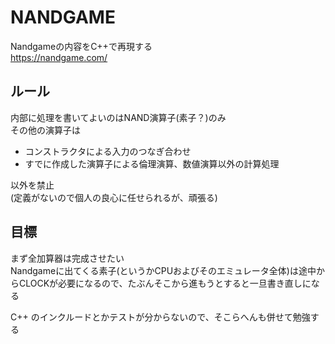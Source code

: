 # NANDGAME

Nandgameの内容をC++で再現する  
https://nandgame.com/

## ルール
内部に処理を書いてよいのはNAND演算子(素子？)のみ  
その他の演算子は  
 - コンストラクタによる入力のつなぎ合わせ  
 - すでに作成した演算子による倫理演算、数値演算以外の計算処理  

以外を禁止  
(定義がないので個人の良心に任せられるが、頑張る)

## 目標
まず全加算器は完成させたい  
Nandgameに出てくる素子(というかCPUおよびそのエミュレータ全体)は途中からCLOCKが必要になるので、たぶんそこから進もうとすると一旦書き直しになる  

C++ のインクルードとかテストが分からないので、そこらへんも併せて勉強する

